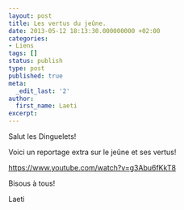 ```yaml
---
layout: post
title: Les vertus du jeûne.
date: 2013-05-12 18:13:30.000000000 +02:00
categories:
- Liens
tags: []
status: publish
type: post
published: true
meta:
  _edit_last: '2'
author:
  first_name: Laeti
excerpt:
---
```

<p>Salut les Dinguelets!</p>
<p>Voici un reportage extra sur le jeûne et ses vertus!</p>
<p><a href="https://www.youtube.com/watch?v=g3Abu6fKkT8">https://www.youtube.com/watch?v=g3Abu6fKkT8</a></p>
<p>Bisous à tous!</p>
<p>Laeti</p>
